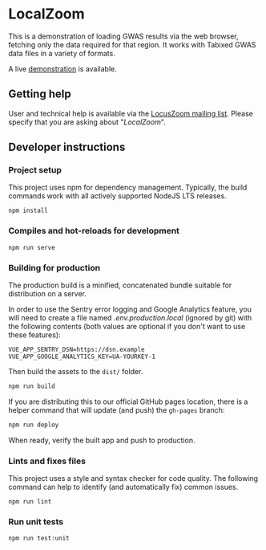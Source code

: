# LocalZoom

This is a demonstration of loading GWAS results via the web browser, fetching only the data 
required for that region. It works with Tabixed GWAS data files in a variety of formats.

A live [demonstration](https://statgen.github.io/localzoom/) is available. 


## Getting help
User and technical help is available via the [LocusZoom mailing list](http://groups.google.com/group/locuszoom).
Please specify that you are asking about "*LocalZoom*".

## Developer instructions
### Project setup
This project uses npm for dependency management. Typically, the build commands work with all actively supported NodeJS LTS releases.

```
npm install
```

### Compiles and hot-reloads for development
```
npm run serve
```

### Building for production
The production build is a minified, concatenated bundle suitable for distribution on a server.

In order to use the Sentry error logging and Google Analytics feature, you will need to create a 
file named *.env.production.local* (ignored by git) with the following contents 
(both values are optional if you don't want to use these features): 
```dotenv
VUE_APP_SENTRY_DSN=https://dsn.example
VUE_APP_GOOGLE_ANALYTICS_KEY=UA-YOURKEY-1
```

Then build the assets to the `dist/` folder.
```bash
npm run build
```

If you are distributing this to our official GitHub pages location, there is a helper command that 
will update (and push) the `gh-pages` branch:
```bash
npm run deploy
```

When ready, verify the built app and push to production.

### Lints and fixes files
This project uses a style and syntax checker for code quality. The following command can help to 
identify (and automatically fix) common issues.
```
npm run lint
```

### Run unit tests
```
npm run test:unit
```
